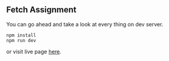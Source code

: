 ## Fetch Assignment

You can go ahead and take a look at every thing on dev server.

```
npm install
npm run dev
```

or visit live page <a href="/" target="_blank">here</a>.

